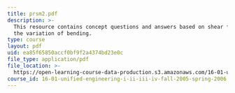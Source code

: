 ```yaml
---
title: prsm2.pdf
description: >-
  This resource contains concept questions and answers based on shear force and
  the variation of bending.
type: course
layout: pdf
uid: ea85f65850accf0bf9f2a4374bd23e0c
file_type: application/pdf
file_location: >-
  https://open-learning-course-data-production.s3.amazonaws.com/16-01-unified-engineering-i-ii-iii-iv-fall-2005-spring-2006/ea85f65850accf0bf9f2a4374bd23e0c_prsm2.pdf
course_id: 16-01-unified-engineering-i-ii-iii-iv-fall-2005-spring-2006
---
```

